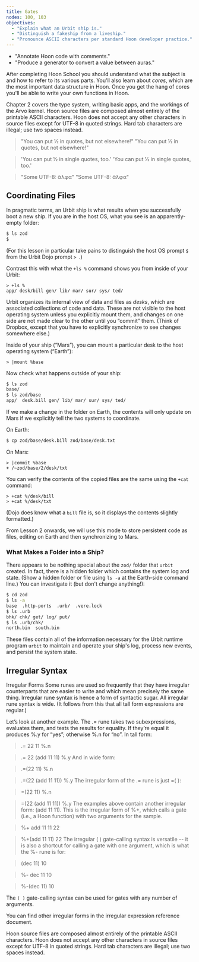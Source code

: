 ```yaml
---
title: Gates
nodes: 100, 103
objectives:
  - "Explain what an Urbit ship is."
  - "Distinguish a fakeship from a liveship."
  - "Pronounce ASCII characters per standard Hoon developer practice."
---
```



  - "Annotate Hoon code with comments."
  - "Produce a generator to convert a value between auras."

  After completing Hoon School you should understand what the subject is and how to refer to its various parts.  You'll also learn about _cores_, which are the most important data structure in Hoon.  Once you get the hang of cores you'll be able to write your own functions in Hoon.

Chapter 2 covers the type system, writing basic apps, and the workings of the Arvo kernel.
Hoon source files are composed almost entirely of the printable ASCII characters. Hoon does not accept any other characters in source files except for UTF-8 in quoted strings. Hard tab characters are illegal; use two spaces instead.

> "You can put ½ in quotes, but not elsewhere!"
"You can put ½ in quotes, but not elsewhere!"

> 'You can put ½ in single quotes, too.'
'You can put ½ in single quotes, too.'

> "Some UTF-8: ἄλφα"
"Some UTF-8: ἄλφα"


##  Coordinating Files

In pragmatic terms, an Urbit ship is what results when you successfully boot a new ship.  If you are in the host OS, what you see is an apparently-empty folder:

```sh
$ ls zod
$
```

(For this lesson in particular take pains to distinguish the host OS prompt `$ ` from the Urbit Dojo prompt `> `.)

Contrast this with what the `+ls %` command shows you from inside of your Urbit:

```hoon
> +ls %
app/ desk/bill gen/ lib/ mar/ sur/ sys/ ted/
```

Urbit organizes its internal view of data and files as _desks_, which are associated collections of code and data.  These are not visible to the host operating system unless you explicitly mount them, and changes on one side are not made clear to the other until you “commit” them.  (Think of Dropbox, except that you have to explicitly synchronize to see changes somewhere else.)

Inside of your ship (“Mars”), you can mount a particular desk to the host operating system (“Earth”):

```hoon
> |mount %base
```

Now check what happens outside of your ship:

```sh
$ ls zod
base/
$ ls zod/base
app/  desk.bill gen/ lib/ mar/ sur/ sys/ ted/
```

If we make a change in the folder on Earth, the contents will only update on Mars if we explicitly tell the two systems to coordinate.

On Earth:

```sh
$ cp zod/base/desk.bill zod/base/desk.txt
```

On Mars:

```hoon
> |commit %base
+ /~zod/base/2/desk/txt
```

You can verify the contents of the copied files are the same using the `+cat` command:

```hoon
> +cat %/desk/bill
> +cat %/desk/txt
```

(Dojo does know what a `bill` file is, so it displays the contents slightly formatted.)

From Lesson 2 onwards, we will use this mode to store persistent code as files, editing on Earth and then synchronizing to Mars.

### What Makes a Folder into a Ship?

There appears to be nothing special about the `zod/` folder that `urbit` created.  In fact, there is a hidden folder which contains the system log and state.  (Show a hidden folder or file using `ls -a` at the Earth-side command line.)  You can investigate it (but don't change anything!):

```sh
$ cd zod
$ ls -a
base  .http-ports  .urb/  .vere.lock
$ ls .urb
bhk/ chk/ get/ log/ put/
$ ls .urb/chk/
north.bin  south.bin
```

These files contain all of the information necessary for the Urbit runtime program `urbit` to maintain and operate your ship's log, process new events, and persist the system state.


##  Irregular Syntax

Irregular Forms
Some runes are used so frequently that they have irregular counterparts that are easier to write and which mean precisely the same thing. Irregular rune syntax is hence a form of syntactic sugar. All irregular rune syntax is wide. (It follows from this that all tall form expressions are regular.)

Let’s look at another example. The .= rune takes two subexpressions, evaluates them, and tests the results for equality. If they’re equal it produces %.y for “yes”; otherwise %.n for “no”. In tall form:

> .=  22  11
%.n

> .=  22
  (add 11 11)
%.y
And in wide form:

> .=(22 11)
%.n

> .=(22 (add 11 11))
%.y
The irregular form of the .= rune is just =( ):

> =(22 11)
%.n

> =(22 (add 11 11))
%.y
The examples above contain another irregular form: (add 11 11). This is the irregular form of %+, which calls a gate (i.e., a Hoon function) with two arguments for the sample.

> %+  add  11  11
22

> %+(add 11 11)
22
The irregular ( ) gate-calling syntax is versatile -- it is also a shortcut for calling a gate with one argument, which is what the %- rune is for:

> (dec 11)
10

> %-  dec  11
10

> %-(dec 11)
10

The `( )` gate-calling syntax can be used for gates with any number of arguments.

You can find other irregular forms in the irregular expression reference document.



Hoon source files are composed almost entirely of the printable ASCII characters. Hoon does not accept any other characters in source files except for UTF-8 in quoted strings. Hard tab characters are illegal; use two spaces instead.

